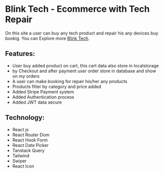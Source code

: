 # Blink Tech - Ecommerce with Tech Repair

On this site a user can buy any tech product and repair his any devices buy bookig. You can Explore more [Blink Tech](https://blink-tech.web.app/).

## Features:

- User buy added product on cart, this cart data also store in localstorage
- by Checkout and after payment user order store in database and show on my orders
- A user can make booking for repair his/her any products
- Products filter by category and price added
- Added Stripe Payment system
- Added Authentication process
- Added JWT data secure

## Technology:

- React js
- React Router Dom
- React Hook Form
- React Date Picker
- Tanstack Query
- Tailwind
- Swiper
- React Icon

